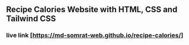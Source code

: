 ## Recipe Calories Website with HTML, CSS and Tailwind CSS

### live link [https://md-somrat-web.github.io/recipe-calories/]
